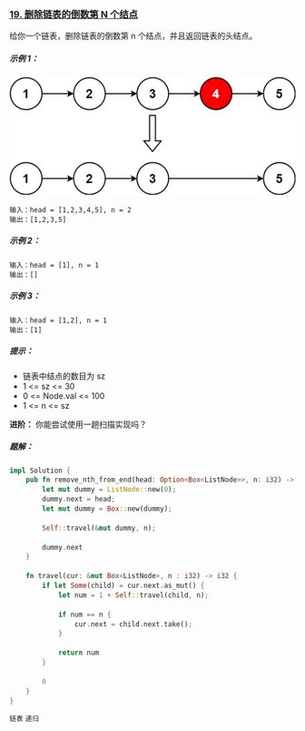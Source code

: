 ### [19. 删除链表的倒数第 N 个结点](https://leetcode.cn/problems/remove-nth-node-from-end-of-list/)

给你一个链表，删除链表的倒数第 n 个结点，并且返回链表的头结点。

##### 示例 1：
![img.png](img.png)
```
输入：head = [1,2,3,4,5], n = 2
输出：[1,2,3,5]
```

##### 示例 2：
```
输入：head = [1], n = 1
输出：[]
```

##### 示例 3：
```
输入：head = [1,2], n = 1
输出：[1]
```

##### 提示：
- 链表中结点的数目为 sz
- 1 <= sz <= 30
- 0 <= Node.val <= 100
- 1 <= n <= sz

**进阶：** 你能尝试使用一趟扫描实现吗？

##### 题解：
```rust
impl Solution {
    pub fn remove_nth_from_end(head: Option<Box<ListNode>>, n: i32) -> Option<Box<ListNode>> {
        let mut dummy = ListNode::new(0);
        dummy.next = head;
        let mut dummy = Box::new(dummy);

        Self::travel(&mut dummy, n);

        dummy.next
    }

    fn travel(cur: &mut Box<ListNode>, n : i32) -> i32 {
        if let Some(child) = cur.next.as_mut() {
            let num = 1 + Self::travel(child, n);

            if num == n {
                cur.next = child.next.take();
            }

            return num
        }

        0
    }
}
```

`链表` `递归`
